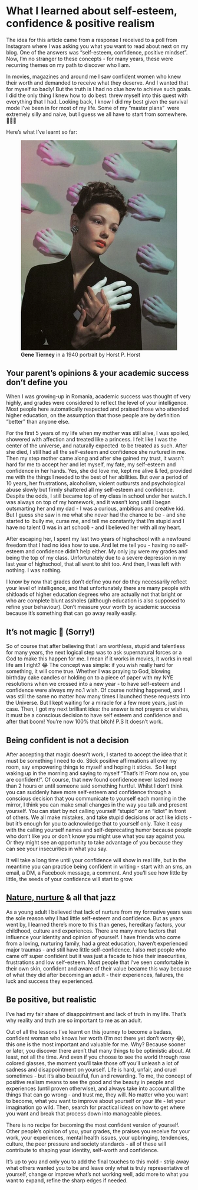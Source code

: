 # What I learned about self-esteem, confidence & positive realism

The idea for this article came from a response I received to a poll from Instagram where I was asking you what you want to read about next on my blog. One of the answers was “self-esteem, confidence, positive mindset”. Now, I’m no stranger to these concepts - for many years, these were recurring themes on my path to discover who I am.

In movies, magazines and around me I saw confident women who knew their worth and demanded to receive what they deserve. And I wanted that for myself so badly! But the truth is I had no clue how to achieve such goals. I did the only thing I knew how to do best: threw myself into this quest with everything that I had. Looking back, I know I did my best given the survival mode I’ve been in for most of my life. Some of my “master plans”  were extremely silly and naive, but I guess we all have to start from somewhere. 🤦🏻‍♀️

Here’s what I’ve learnt so far:

<figure>
    <img src="2020-05-11-self-esteem-confidence-positive-realism-1.webp" alt="missing">
    <figcaption><strong>Gene Tierney</strong> in a 1940 portrait by Horst P. Horst</figcaption>
</figure>

## Your parent’s opinions & your academic success don’t define you

When I was growing-up in Romania, academic success was thought of very highly, and grades were considered to reflect the level of your intelligence. Most people here automatically respected and praised those who attended higher education, on the assumption that those people are by definition “better” than anyone else. 

For the first 5 years of my life when my mother was still alive, I was spoiled, showered with affection and treated like a princess. I felt like I was the center of the universe, and naturally expected  to be treated as such. After she died, I still had all the self-esteem and confidence she nurtured in me. Then my step mother came along and after she gained my trust, it wasn’t hard for me to accept her and let myself, my fate, my self-esteem and confidence in her hands. Yes, she did love me, kept me alive & fed, provided me with the things I needed to the best of her abilities. But over a period of 10 years, her frustrations, alcoholism, violent outbursts and psychological abuse slowly but firmly shattered all my self-esteem and confidence. Despite the odds, I still became top of my class in school under her watch. I was always on top of my homework, and it wasn’t long until I began outsmarting her and my dad - I was a curious, ambitious and creative kid. But I guess she saw in me what she never had the chance to be - and she started to  bully me, curse me, and tell me constantly that I’m stupid and I have no talent (I was in art school) - and I believed her with all my heart. 

After escaping her, I spent my last two years of highschool with a newfound freedom that I had no idea how to use. And let me tell you - having no self-esteem and confidence didn’t help either. My only joy were my grades and being the top of my class. Unfortunately due to a severe depression in my last year of highschool, that all went to shit too. And then, I was left with nothing. I was nothing.

I know by now that grades don’t define you nor do they necessarily reflect your level of intelligence, and that unfortunately there are many people with shitloads of higher education degrees who are actually not that bright or who are complete blunt assholes (although education is also supposed to refine your behaviour). Don’t measure your worth by academic success because it’s something that can go away really easily.

## It’s not magic 🔮 (Sorry!)

So of course that after believing that I am worthless, stupid and talentless for many years, the next logical step was to ask supernatural forces or a God to make this happen for me. I mean if it works in movies, it works in real life am I right? 😂 The concept was simple: if you wish really hard for something, it will come true. Whether I was praying to God, blowing birthday cake candles or holding on to a piece of paper with my NYE resolutions when we crossed into a new year - to have self-esteem and confidence were always my no.1 wish. Of course nothing happened, and I was still the same no matter how many times I launched these requests into the Universe. But I kept waiting for a miracle for a few more years, just in case. Then, I got my next brilliant idea: the answer is not prayers or wishes, it must be a conscious decision to have self esteem and confidence and after that boom! You’re now 100% that bitch! P.S It doesn’t work.

## Being confident is not a decision

After accepting that magic doesn’t work, I started to accept the idea that it must be something I need to do. Stick positive affirmations all over my room, say empowering things to myself and hoping it sticks.  So I kept waking up in the morning and saying to myself “That’s it! From now on, you are confident!”. Of course, that new found confidence never lasted more than 2 hours or until someone said something hurtful. Whilst I don’t think you can suddenly have more self-esteem and confidence through a conscious decision that you communicate to yourself each morning in the mirror, I think you can make small changes in the way you talk and present yourself. You can start by not calling yourself “stupid” or an “idiot” in front of others. We all make mistakes, and take stupid decisions or act like idiots - but it’s enough for you to acknowledge that to yourself only. Take it easy with the calling yourself names and self-deprecating humor because people who don’t like you or don’t know you might use what you say against you. Or they might see an opportunity to take advantage of you because they can see your insecurities in what you say.

It will take a long time until your confidence will show in real life, but in the meantime you can practice being confident in writing - start with an sms, an email, a DM, a Facebook message, a comment. And you’ll see how little by little, the seeds of your confidence will start to grow.

## [Nature, nurture](https://www.verywellmind.com/what-is-nature-versus-nurture-2795392) & all that jazz

As a young adult I believed that lack of nurture from my formative years was the sole reason why I had little self-esteem and confidence. But as years went by, I learned there’s more to this than genes, hereditary factors, your childhood, culture and experiences. There are many more factors that influence your identity and opinion of yourself. I have friends who come from a loving, nurturing family, had a great education, haven’t experienced major traumas - and still have little self-confidence. I also met people who came off super confident but it was just a facade to hide their insecurities, frustrations and low self-esteem. Most people that I’ve seen comfortable in their own skin, confident and aware of their value became this way because of what they did after becoming an adult - their experiences, failures, the luck and success they experienced.

## Be positive, but realistic

I’ve had my fair share of disappointment and lack of truth in my life. That’s why reality and truth are so important to me as an adult. 

Out of all the lessons I’ve learnt on this journey to become a badass, confident woman who knows her worth (I’m not there yet don’t worry 😂), this one is the most important and valuable for me. Why? Because sooner or later, you discover there aren’t that many things to be optimistic about. At least, not all the time. And even if you choose to see the world through rose colored glasses, the moment you’ll take those off you’ll unleash a lot of sadness and disappointment on yourself. Life is hard, unfair, and cruel sometimes - but it’s also beautiful, fun and rewarding. To me, the concept of positive realism means to see the good and the beauty in people and experiences (until proven otherwise), and always take into account all the things that can go wrong - and trust me, they will. No matter who you want to become, what you want to improve about yourself or your life - let your imagination go wild. Then, search for practical ideas on how to get where you want and break that process down into manageable pieces. 

There is no recipe for becoming the most confident version of yourself. Other people’s opinion of you, your grades, the praises you receive for your work, your experiences, mental health issues, your upbringing, tendencies, culture, the peer pressure and society standards - all of these will contribute to shaping your identity, self-worth and confidence. 

It’s up to you and only you to add the final touches to this mold - strip away what others wanted you to be and leave only what is truly representative of yourself, change or improve what’s not working well, add more to what you want to expand, refine the sharp edges if needed.